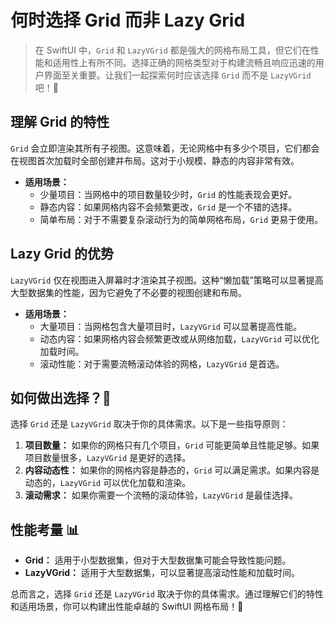 ﻿# 何时选择 Grid 而非 Lazy Grid

> 在 SwiftUI 中，`Grid` 和 `LazyVGrid` 都是强大的网格布局工具，但它们在性能和适用性上有所不同。选择正确的网格类型对于构建流畅且响应迅速的用户界面至关重要。让我们一起探索何时应该选择 `Grid` 而不是 `LazyVGrid` 吧！🚀

## 理解 Grid 的特性

`Grid` 会立即渲染其所有子视图。这意味着，无论网格中有多少个项目，它们都会在视图首次加载时全部创建并布局。这对于小规模、静态的内容非常有效。

*   **适用场景：**
    *   少量项目：当网格中的项目数量较少时，`Grid` 的性能表现会更好。
    *   静态内容：如果网格内容不会频繁更改，`Grid` 是一个不错的选择。
    *   简单布局：对于不需要复杂滚动行为的简单网格布局，`Grid` 更易于使用。

## Lazy Grid 的优势

`LazyVGrid` 仅在视图进入屏幕时才渲染其子视图。这种“懒加载”策略可以显著提高大型数据集的性能，因为它避免了不必要的视图创建和布局。

*   **适用场景：**
    *   大量项目：当网格包含大量项目时，`LazyVGrid` 可以显著提高性能。
    *   动态内容：如果网格内容会频繁更改或从网络加载，`LazyVGrid` 可以优化加载时间。
    *   滚动性能：对于需要流畅滚动体验的网格，`LazyVGrid` 是首选。

## 如何做出选择？🤔

选择 `Grid` 还是 `LazyVGrid` 取决于你的具体需求。以下是一些指导原则：

1.  **项目数量：** 如果你的网格只有几个项目，`Grid` 可能更简单且性能足够。如果项目数量很多，`LazyVGrid` 是更好的选择。
2.  **内容动态性：** 如果你的网格内容是静态的，`Grid` 可以满足需求。如果内容是动态的，`LazyVGrid` 可以优化加载和渲染。
3.  **滚动需求：** 如果你需要一个流畅的滚动体验，`LazyVGrid` 是最佳选择。

## 性能考量 📊

*   **Grid：** 适用于小型数据集，但对于大型数据集可能会导致性能问题。
*   **LazyVGrid：** 适用于大型数据集，可以显著提高滚动性能和加载时间。

总而言之，选择 `Grid` 还是 `LazyVGrid` 取决于你的具体需求。通过理解它们的特性和适用场景，你可以构建出性能卓越的 SwiftUI 网格布局！🎉


